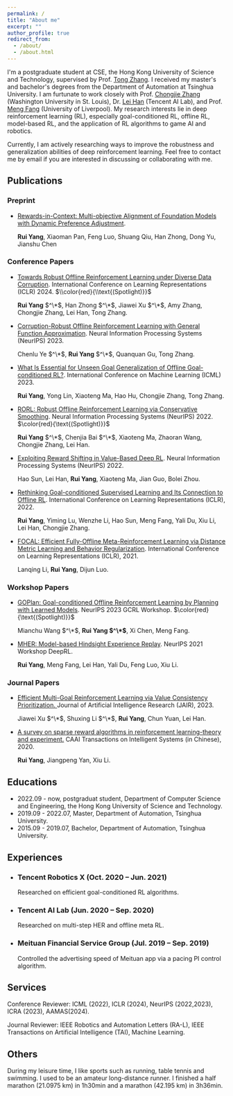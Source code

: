 ```yaml
---
permalink: /
title: "About me"
excerpt: ""
author_profile: true
redirect_from: 
  - /about/
  - /about.html
---
```


I'm a postgraduate student at CSE, the Hong Kong University of Science and Technology, supervised by Prof. [Tong Zhang](http://tongzhang-ml.org). I received my master's and bachelor's degrees from the Department of Automation at Tsinghua University. I am furtunate to work closely with Prof. [Chongjie Zhang](https://engineering.wustl.edu/faculty/Chongjie-Zhang.html) (Washington University in St. Louis), Dr. [Lei Han](http://www.leihan.org) (Tencent AI Lab), and Prof. [Meng Fang](https://mengf1.github.io) (University of Liverpool). My research interests lie in deep reinforcement learning (RL), especially goal-conditioned RL, offline RL, model-based RL, and the application of RL algorithms to game AI and robotics. 

Currently, I am actively researching ways to improve the robustness and generalization abilities of deep reinforcement learning. Feel free to contact me by email if you are interested in discussing or collaborating with me. 


Publications
------
### Preprint
- [Rewards-in-Context: Multi-objective Alignment of Foundation Models with Dynamic Preference Adjustment](https://arxiv.org/abs/2402.10207).

  **Rui Yang**, Xiaoman Pan, Feng Luo, Shuang Qiu, Han Zhong, Dong Yu, Jianshu Chen



### Conference Papers
- [Towards Robust Offline Reinforcement Learning under Diverse Data Corruption](https://openreview.net/forum?id=5hAMmCU0bK). International Conference on Learning Representations (ICLR) 2024. $\\color{red}{\\text{(Spotlight)}}$
  
  **Rui Yang** $^\*$, Han Zhong $^\*$, Jiawei Xu $^\*$, Amy Zhang, Chongjie Zhang, Lei Han, Tong Zhang. 

- [Corruption-Robust Offline Reinforcement Learning with General Function Approximation](https://openreview.net/forum?id=K9M7XNS9BX). Neural Information Processing Systems (NeurIPS) 2023.

  Chenlu Ye $^\*$, **Rui Yang** $^\*$, Quanquan Gu, Tong Zhang. 

- [What Is Essential for Unseen Goal Generalization of Offline Goal-conditioned RL?](https://openreview.net/forum?id=UrQySwOk4q). International Conference on Machine Learning (ICML) 2023. 

  **Rui Yang**, Yong Lin, Xiaoteng Ma, Hao Hu, Chongjie Zhang, Tong Zhang. 

- [RORL: Robust Offline Reinforcement Learning via Conservative Smoothing](https://openreview.net/forum?id=_QzJJGH_KE). Neural Information Processing Systems (NeurIPS) 2022. $\color{red}{\text{(Spotlight)}}$

  **Rui Yang** $^\*$, Chenjia Bai $^\*$, Xiaoteng Ma, Zhaoran Wang, Chongjie Zhang, Lei Han. 

- [Exploiting Reward Shifting in Value-Based Deep RL](https://openreview.net/forum?id=iCxRsZcVVAH). Neural Information Processing Systems (NeurIPS) 2022.

  Hao Sun, Lei Han, **Rui Yang**, Xiaoteng Ma, Jian Guo, Bolei Zhou.

- [Rethinking Goal-conditioned Supervised Learning and Its Connection to Offline RL](https://openreview.net/forum?id=KJztlfGPdwW). International Conference on Learning Representations (ICLR), 2022. 

  **Rui Yang**, Yiming Lu, Wenzhe Li, Hao Sun, Meng Fang, Yali Du, Xiu Li, Lei Han, Chongjie Zhang. 

- [FOCAL: Efficient Fully-Offline Meta-Reinforcement Learning via Distance Metric Learning and Behavior Regularization](https://openreview.net/forum?id=8cpHIfgY4Dj). International Conference on Learning Representations (ICLR), 2021.

  Lanqing Li, **Rui Yang**, Dijun Luo. 

### Workshop Papers

- [GOPlan: Goal-conditioned Offline Reinforcement Learning by Planning with Learned Models](). NeurIPS 2023 GCRL Workshop. $\color{red}{\text{(Spotlight)}}$

  Mianchu Wang $^\*$, **Rui Yang $^\*$**, Xi Chen, Meng Fang. 

- [MHER: Model-based Hindsight Experience Replay](https://openreview.net/forum?id=3zsx-jhn2LM). NeurIPS 2021 Workshop DeepRL.

  **Rui Yang**, Meng Fang, Lei Han, Yali Du, Feng Luo, Xiu Li.  


### Journal Papers
- [Efficient Multi-Goal Reinforcement Learning via Value Consistency Prioritization. ](https://www.jair.org/index.php/jair/article/view/14398) Journal of Artificial Intelligence Research (JAIR), 2023.

  Jiawei Xu $^\*$, Shuxing Li $^\*$, **Rui Yang**, Chun Yuan, Lei Han. 

- [A survey on sparse reward algorithms in reinforcement learning-theory and experiment.](http://html.rhhz.net/tis/html/202003031.htm) CAAI Transactions on Intelligent Systems (in Chinese), 2020.

  **Rui Yang**, Jiangpeng Yan, Xiu Li. 


Educations
------
- 2022.09 - now, postgraduat student, Department of Computer Science and Engineering, the Hong Kong University of Science and Technology.
- 2019.09 - 2022.07, Master, Department of Automation, Tsinghua University.
- 2015.09 - 2019.07, Bachelor, Department of Automation, Tsinghua University.

Experiences
------
- ### Tencent Robotics X (Oct. 2020 – Jun. 2021)
   Researched on efficient goal-conditioned RL algorithms.
- ### Tencent AI Lab (Jun. 2020 – Sep. 2020)
   Researched on multi-step HER and offline meta RL.
- ### Meituan Financial Service Group (Jul. 2019 – Sep. 2019)
  Controlled the advertising speed of Meituan app via a pacing PI control algorithm.

Services
------
Conference Reviewer: ICML (2022), ICLR (2024), NeurIPS (2022,2023), ICRA (2023), AAMAS(2024). 

Journal Reviewer: IEEE Robotics and Automation Letters (RA-L), IEEE Transactions on Artificial Intelligence (TAI), Machine Learning.



Others
------
During my leisure time, I like sports such as running, table tennis and swimming. I used to be an amateur long-distance runner. I finished a half marathon (21.0975 km) in 1h30min and a marathon (42.195 km) in 3h36min.
